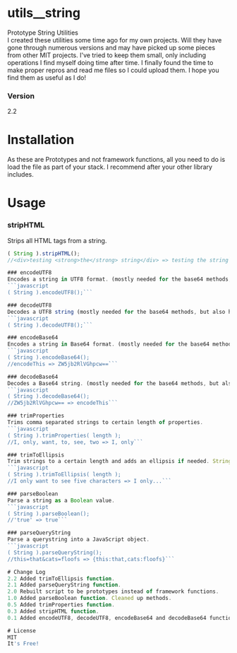 # utils__string

Prototype String Utilities  
I created these utilities some time ago for my own projects. Will they have gone through numerous versions and may have picked up some pieces from other MIT projects. I've tried to keep them small, only including operations I find myself doing time after time.
I finally found the time to make proper repros and read me files so I could upload them. I hope you find them as useful as I do!

### Version
2.2

# Installation
As these are Prototypes and not framework functions, all you need to do is load the file as part of your stack. I recommend after your other library includes.

# Usage

### stripHTML
Strips all HTML tags from a string.
```javascript
( String ).stripHTML();
//<div>testing <strong>the</strong> string</div> => testing the string```

### encodeUTF8
Encodes a string in UTF8 format. (mostly needed for the base64 methods, but also has other uses)
```javascript
( String ).encodeUTF8();```

### decodeUTF8
Decodes a UTF8 string (mostly needed for the base64 methods, but also has other uses).
```javascript
( String ).decodeUTF8();```

### encodeBase64
Encodes a string in Base64 format. (mostly needed for the base64 methods, but also has other uses)
```javascript
( String ).encodeBase64();
//encodeThis => ZW5jb2RlVGhpcw==```

### decodeBase64
Decodes a Base64 string. (mostly needed for the base64 methods, but also has other uses)
```javascript
( String ).decodeBase64();
//ZW5jb2RlVGhpcw== => encodeThis```

### trimProperties
Trims comma separated strings to certain length of properties.
```javascript
( String ).trimProperties( length );
//I, only, want, to, see, two => I, only```

### trimToEllipsis
Trim strings to a certain length and adds an ellipsis if needed. Strings shorter than the length will not be altered.
```javascript
( String ).trimToEllipsis( length );
//I only want to see five characters => I only...```

### parseBoolean
Parse a string as a Boolean value.
```javascript
( String ).parseBoolean();
//'true' => true```

### parseQueryString
Parse a querystring into a JavaScript object.
```javascript
( String ).parseQueryString();
//this=that&cats=floofs => {this:that,cats:floofs}```

# Change Log
2.2 Added trimToEllipsis function.
2.1 Added parseQueryString function.  
2.0 Rebuilt script to be prototypes instead of framework functions.  
1.0 Added parseBoolean function. Cleaned up methods.
0.5 Added trimProperties function.
0.3 Added stripHTML function.  
0.1 Added encodeUTF8, decodeUTF8, encodeBase64 and decodeBase64 functions.  

# License
MIT  
It's Free!